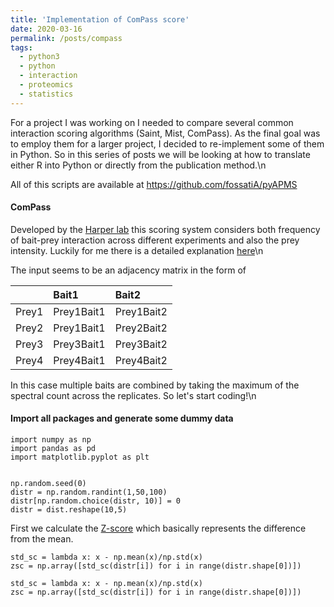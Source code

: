 ```yaml
---
title: 'Implementation of ComPass score'
date: 2020-03-16
permalink: /posts/compass
tags:
  - python3
  - python
  - interaction
  - proteomics
  - statistics
---
```


For a project I was working on I needed to compare several common interaction scoring algorithms (Saint, Mist, ComPass). As the final goal was to employ them for a larger project, I decided to re-implement some of them in Python.
So in this series of posts we will be looking at how to translate either R into Python or directly from the publication method.\n

All of this scripts are available at https://github.com/fossatiA/pyAPMS

#### ComPass

Developed by the [Harper lab](https://harper.hms.harvard.edu) this scoring system considers both frequency of bait-prey interaction across different experiments and also the prey intensity.
Luckily for me there is a detailed explanation [here](http://besra.hms.harvard.edu/ipmsmsdbs/cgi-bin/tutorial.cgi)\n

The input seems to be an adjacency matrix in the form of

|                | Bait1          | Bait2          |
| :------------- | :------------- | :------------- |
| Prey1          | Prey1Bait1     | Prey1Bait2     |
| Prey2          | Prey1Bait1     | Prey2Bait2     |
| Prey3          | Prey3Bait1     | Prey3Bait2     |
| Prey4          | Prey4Bait1     | Prey4Bait2     |

In this case multiple baits are combined by taking the maximum of the spectral count across the replicates. So let's start coding!\n


#### Import all packages and generate some dummy data

```
import numpy as np
import pandas as pd
import matplotlib.pyplot as plt


np.random.seed(0)
distr = np.random.randint(1,50,100)
distr[np.random.choice(distr, 10)] = 0
distr = dist.reshape(10,5)
```

First we calculate the [Z-score](https://en.wikipedia.org/wiki/Standard_score) which basically represents the difference from the mean.

```
std_sc = lambda x: x - np.mean(x)/np.std(x)
zsc = np.array([std_sc(distr[i]) for i in range(distr.shape[0])])
```



```
std_sc = lambda x: x - np.mean(x)/np.std(x)
zsc = np.array([std_sc(distr[i]) for i in range(distr.shape[0])])
```
